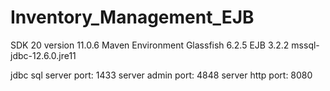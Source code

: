 # Inventory_Management_EJB
SDK 20 version 11.0.6
Maven Environment
Glassfish 6.2.5
EJB 3.2.2
mssql-jdbc-12.6.0.jre11

jdbc sql server port: 1433
server admin port: 4848
server http port: 8080
